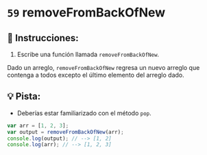 # `59` removeFromBackOfNew

## 📝 Instrucciones:

1. Escribe una función llamada `removeFromBackOfNew`.

Dado un arreglo, `removeFromBackOfNew` regresa un nuevo arreglo que contenga a todos excepto el último elemento del arreglo dado.

## :bulb: Pista:

* Deberías estar familiarizado con el método `pop`.

```Javascript
var arr = [1, 2, 3];
var output = removeFromBackOfNew(arr);
console.log(output); // --> [1, 2]
console.log(arr); // --> [1, 2, 3]
```